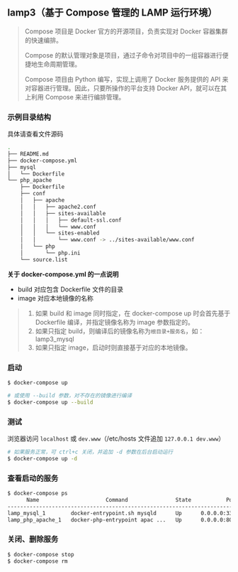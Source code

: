 lamp3（基于 Compose 管理的 LAMP 运行环境）
---

> Compose 项目是 Docker 官方的开源项目，负责实现对 Docker 容器集群的快速编排。
>
> Compose 的默认管理对象是项目，通过子命令对项目中的一组容器进行便捷地生命周期管理。
>
> Compose 项目由 Python 编写，实现上调用了 Docker 服务提供的 API 来对容器进行管理。因此，只要所操作的平台支持 Docker API，就可以在其上利用 Compose 来进行编排管理。

### 示例目录结构

具体请查看文件源码

```bash
.
├── README.md
├── docker-compose.yml
├── mysql
│   └── Dockerfile
└── php_apache
    ├── Dockerfile
    ├── conf
    │   ├── apache
    │   │   ├── apache2.conf
    │   │   ├── sites-available
    │   │   │   ├── default-ssl.conf
    │   │   │   └── www.conf
    │   │   └── sites-enabled
    │   │       └── www.conf -> ../sites-available/www.conf
    │   └── php
    │       └── php.ini
    └── source.list
```

**关于 docker-compose.yml 的一点说明**

* build 对应包含 Dockerfile 文件的目录
* image 对应本地镜像的名称

> 1. 如果 build 和 image 同时指定，在 docker-compose up 时会首先基于 Dockerfile 编译，并指定镜像名称为 image 参数指定的。
> 2. 如果只指定 build，则编译后的镜像名称为`根目录+服务名`，如：lamp3_mysql
> 3. 如果只指定 image，启动时则直接基于对应的本地镜像。

### 启动

```bash
$ docker-compose up

# 或使用 --build 参数，对不存在的镜像进行编译
$ docker-compose up --build
```

### 测试

浏览器访问 `localhost` 或 `dev.www`（/etc/hosts 文件追加 `127.0.0.1 dev.www`）

```bash
# 如果服务正常，可 ctrl+c 关闭，并追加 -d 参数在后台启动运行
$ docker-compose up -d
```

### 查看启动的服务

```bash
$ docker-compose ps
      Name                     Command               State           Ports          
-----------------------------------------------------------------------------------
lamp_mysql_1        docker-entrypoint.sh mysqld      Up      0.0.0.0:3306->3306/tcp 
lamp_php_apache_1   docker-php-entrypoint apac ...   Up      0.0.0.0:80->80/tcp 
```

### 关闭、删除服务

```bash
$ docker-compose stop
$ docker-compose rm
```

